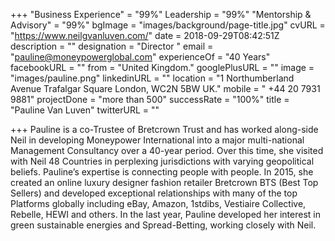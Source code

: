+++
"Business Experience" = "99%"
Leadership = "99%"
"Mentorship & Advisory" = "99%"
bgImage = "images/background/page-title.jpg"
cvURL = "https://www.neilgvanluven.com/"
date = 2018-09-29T08:42:51Z
description = ""
designation = "Director  "
email = "pauline@moneypowerglobal.com"
experienceOf = "40 Years"
facebookURL = ""
from = "United Kingdom."
googlePlusURL = ""
image = "images/pauline.png"
linkedinURL = ""
location = "1 Northumberland Avenue  Trafalgar Square  London, WC2N 5BW  UK."
mobile = " +44 20 7931 9881"
projectDone = "more than 500"
successRate = "100%"
title = "Pauline Van Luven"
twitterURL = ""

+++
Pauline is a co-Trustee of Bretcrown Trust and has worked along-side Neil in developing Moneypower International into a major multi-national Management Consultancy over a 40-year period. Over this time, she visited with Neil 48 Countries in perplexing jurisdictions with varying geopolitical beliefs. Pauline’s expertise is connecting people with people. In 2015, she created an online luxury designer fashion retailer Bretcrown BTS (Best Top Sellers) and developed exceptional relationships with many of the top Platforms globally including eBay, Amazon, 1stdibs, Vestiaire Collective, Rebelle, HEWI and others. In the last year, Pauline developed her interest in green sustainable energies and Spread-Betting, working closely with Neil.
